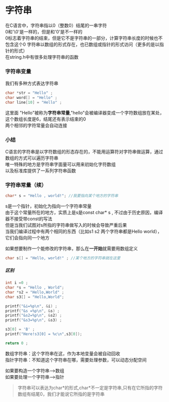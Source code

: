 # 字符串  
在C语言中，字符串指以0（整数0）结尾的一串字符   
0和'\\0'是一样的，但是和'0'是不一样的  
0标志着字符串的结束，但是它不是字符串的一部分，计算字符串长度的时候也不包含这个0
字符串以数组的形式存在，也已数组或指针的形式访问（更多的是以指针的形式）  
在string.h中有很多处理字符串的函数

### 字符串变量
我们有多种方式表达字符串
```c
char *str = "Hello" ;
char word[] = "Hello" ;
char line[10] = "Hello" ;
```  

这里面 "Hello"被称为**字符串常量**,"hello"会被编译器变成一个字符数组放在某处，这个数组长度是6，结尾还有表示结束的0  
两个相邻的字符常量会自动连接

### 小结
C语言的字符串是以字符数组的形态存在的，不能用运算符对字符串做运算，通过数组的方式可以遍历字符串  
唯一特殊的地方是字符串字面量可以用来初始化字符数组  
以及标准库提供了一系列字符串函数  

### 字符串常量（续）  
```c
char* s = "Hello , world!"; //我要指向某个地方的字符串
```  
s是一个指针，初始化为指向一个字符串常量  
由于这个常量所在的地方，实质上是s是const char* s , 不过由于历史原因，编译器不接受带const的写法  
但是当我们试图对s所指的字符串做写入的时候会导致严重后果  
当我们编译过程中有两个相同的东西（比如s1 s2 两个字符串都是Hello world），它们会指向同一个地方  
  
如果想要制作一个能修改的字符串，那么在**一开始**就需要用数组定义  
```c
char s[] = "Hello, world!" ; //某个地方的字符串就在这里  
```  
  
##### 区别
```c
int i =0 ; 
char *s = "Hello , World";
char *s2 = "Hello,World" ;
char s3[] = "Hello,World";

printf("&i=%p\n", &i) ;
printf("&s =%p\n", &s) ;
printf("&s2=%p\n", &s2) ;
printf("&s3=%p\n", &s3) ;

s3[0] = 'B' ; 
printf("Here!s3[0] = %c\n",s3[0]);

return 0 ;
```  

数组字符串：这个字符串在这，作为本地变量会被自动回收  
指针字符串：不知道这个字符串在哪，需要处理参数，可以动态分配空间  

如果要构造一个字符串-->数组  
如果要处理一个字符串-->指针  
  
>字符串可以表达为char\*的形式,char\*不一定是字符串,只有在它所指的字符数组有结尾0，我们才能说它所指的是字符串  
  
